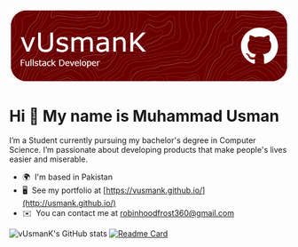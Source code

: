 ![Header](./header.png)

Hi 👋 My name is Muhammad Usman
===============================

I’m a Student currently pursuing my bachelor's degree in Computer Science. I’m passionate about developing products that make people's lives easier and miserable.

* 🌍  I'm based in Pakistan
* 🖥️  See my portfolio at [https://vusmank.github.io/](http://usmank.github.io/)
* ✉️  You can contact me at [robinhoodfrost360@gmail.com](mailto:robinhoodfrost360@gmail.com)

![vUsmanK's GitHub stats](https://github-readme-stats.vercel.app/api?username=vUsmanK&theme=dark&show_icons=true) [![Readme Card](https://github-readme-stats.vercel.app/api/pin/?username=vUsmanK&repo=vUsmanK)](https://github.com/anuraghazra/github-readme-stats)

